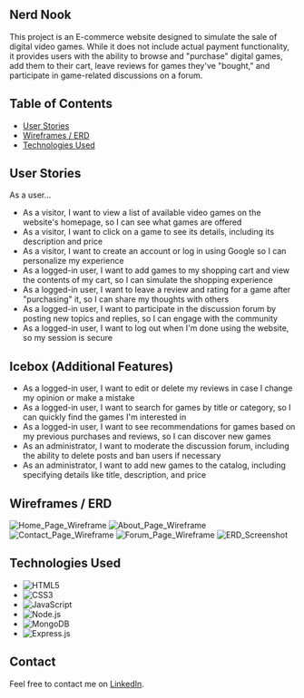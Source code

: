 ## Nerd Nook

This project is an E-commerce website designed to simulate the sale of digital video games. While it does not include actual payment functionality, it provides users with the ability to browse and "purchase" digital games, add them to their cart, leave reviews for games they've "bought," and participate in game-related discussions on a forum.



## Table of Contents

- [User Stories](#user-stories)
- [Wireframes / ERD](#wireframes-erd)
- [Technologies Used](#technologies-used)



## User Stories

As a user...

- As a visitor, I want to view a list of available video games on the website's homepage, so I can see what games are offered
- As a visitor, I want to click on a game to see its details, including its description and price
- As a visitor, I want to create an account or log in using Google so I can personalize my experience
- As a logged-in user, I want to add games to my shopping cart and view the contents of my cart, so I can simulate the shopping experience
- As a logged-in user, I want to leave a review and rating for a game after "purchasing" it, so I can share my thoughts with others
- As a logged-in user, I want to participate in the discussion forum by posting new topics and replies, so I can engage with the community
- As a logged-in user, I want to log out when I'm done using the website, so my session is secure

## Icebox (Additional Features)

- As a logged-in user, I want to edit or delete my reviews in case I change my opinion or make a mistake
- As a logged-in user, I want to search for games by title or category, so I can quickly find the games I'm interested in
- As a logged-in user, I want to see recommendations for games based on my previous purchases and reviews, so I can discover new games
- As an administrator, I want to moderate the discussion forum, including the ability to delete posts and ban users if necessary
- As an administrator, I want to add new games to the catalog, including specifying details like title, description, and price


  
## Wireframes / ERD

![Home_Page_Wireframe](https://github.com/brendinsgit/Nerd_Nook/assets/139824521/9105dd45-5f17-4172-a7f7-985a665740f9)
![About_Page_Wireframe](https://github.com/brendinsgit/Nerd_Nook/assets/139824521/20f9f30d-3565-46a8-b825-fd31827a67e8)
![Contact_Page_Wireframe](https://github.com/brendinsgit/Nerd_Nook/assets/139824521/38878194-feba-47a9-a0bd-1e23220a4077)
![Forum_Page_Wireframe](https://github.com/brendinsgit/Nerd_Nook/assets/139824521/b9932821-73c5-4c60-ad44-289b464d5683)
![ERD_Screenshot](https://github.com/brendinsgit/Nerd_Nook/assets/139824521/208720e3-c86e-42c5-8bbb-1137138abe55)



## Technologies Used

- ![HTML5](https://img.shields.io/badge/-HTML5-E34F26?logo=html5&logoColor=white&style=flat)
- ![CSS3](https://img.shields.io/badge/-CSS3-1572B6?logo=css3&logoColor=white&style=flat)
- ![JavaScript](https://img.shields.io/badge/-JavaScript-F7DF1E?logo=javascript&logoColor=black&style=flat)
- ![Node.js](https://img.shields.io/badge/-Node.js-339933?logo=node.js&logoColor=white&style=flat)
- ![MongoDB](https://img.shields.io/badge/-MongoDB-47A248?logo=mongodb&logoColor=white&style=flat)
- ![Express.js](https://img.shields.io/badge/-Express.js-000000?logo=express&logoColor=white&style=flat)




## Contact

Feel free to contact me on [LinkedIn](https://www.linkedin.com/in/brendin-moss-a55158ab/).
